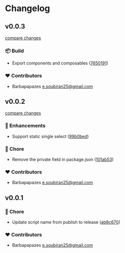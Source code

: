 # Changelog


## v0.0.3

[compare changes](https://github.com/Inalia-App/slidev-addon-inalia/compare/v0.0.2...v0.0.3)

### 📦 Build

- Export components and composables ([7650191](https://github.com/Inalia-App/slidev-addon-inalia/commit/7650191))

### ❤️ Contributors

- Barbapapazes <e.soubiran25@gmail.com>

## v0.0.2

[compare changes](https://github.com/Inalia-App/slidev-addon-inalia/compare/v0.0.1...v0.0.2)

### 🚀 Enhancements

- Support static single select ([99b0bed](https://github.com/Inalia-App/slidev-addon-inalia/commit/99b0bed))

### 🏡 Chore

- Remove the private field in package.json ([101ab53](https://github.com/Inalia-App/slidev-addon-inalia/commit/101ab53))

### ❤️ Contributors

- Barbapapazes <e.soubiran25@gmail.com>

## v0.0.1


### 🏡 Chore

- Update script name from publish to release ([ab8c670](https://github.com/Inalia-App/slidev-addon-inalia/commit/ab8c670))

### ❤️ Contributors

- Barbapapazes <e.soubiran25@gmail.com>

